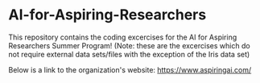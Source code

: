 # AI-for-Aspiring-Researchers

This repository contains the coding excercises for the AI for Aspiring Researchers Summer Program! (Note: these are the excercises which do not require external data sets/files with the exception of the Iris data set)

Below is a link to the organization's website:
https://www.aspiringai.com/
